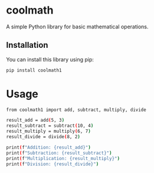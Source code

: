 # coolmath

A simple Python library for basic mathematical operations.

## Installation

You can install this library using pip:

```bash
pip install coolmath1
```
# Usage

```bash
from coolmath1 import add, subtract, multiply, divide

result_add = add(5, 3)
result_subtract = subtract(10, 4)
result_multiply = multiply(6, 7)
result_divide = divide(8, 2)

print(f"Addition: {result_add}")
print(f"Subtraction: {result_subtract}")
print(f"Multiplication: {result_multiply}")
print(f"Division: {result_divide}")

